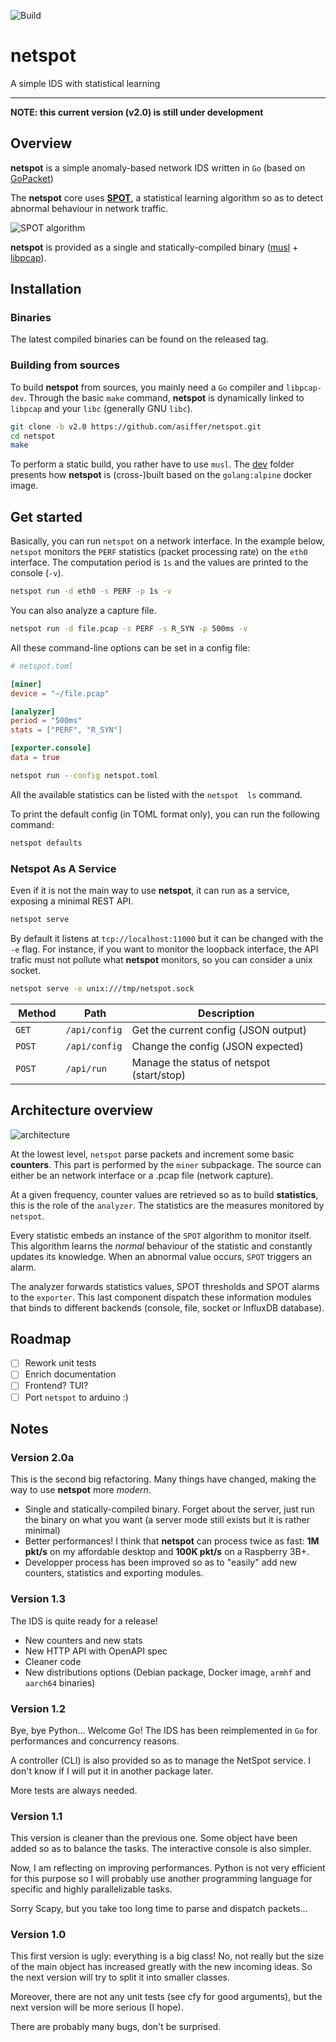 ![Build](https://github.com/asiffer/netspot/workflows/Build/badge.svg)

# netspot

A simple IDS with statistical learning

---

**NOTE: this current version (v2.0) is still under development**

## Overview

**netspot** is a simple anomaly-based network IDS written in `Go` (based on [GoPacket](https://github.com/google/gopacket))

The **netspot** core uses [**SPOT**](https://asiffer.github.io/libspot/), a statistical learning algorithm so as to detect abnormal behaviour in network traffic.

![SPOT algorithm](assets/netspot4.png)

**netspot** is provided as a single and statically-compiled binary ([musl](https://www.musl-libc.org/) + [libpcap](https://www.tcpdump.org/)).




## Installation

### Binaries

The latest compiled binaries can be found on the released tag. 

### Building from sources

To build **netspot** from sources, you mainly need a `Go` compiler and `libpcap-dev`. Through the basic `make` command, **netspot** is dynamically
linked to `libpcap` and your `libc` (generally GNU `libc`).

```sh
git clone -b v2.0 https://github.com/asiffer/netspot.git
cd netspot
make
```

To perform a static build, you rather have to use `musl`. The [dev](dev/) folder
presents how **netspot** is (cross-)built based on the `golang:alpine` docker image.

## Get started

Basically, you can run `netspot` on a network interface. In the example below,
`netspot` monitors the `PERF` statistics (packet processing rate) on the `eth0` interface. 
The computation period is `1s` and the values are printed to the console (`-v`).

```sh
netspot run -d eth0 -s PERF -p 1s -v
```

You can also analyze a capture file.
```sh
netspot run -d file.pcap -s PERF -s R_SYN -p 500ms -v
```

All these command-line options can be set in a config file:
```toml
# netspot.toml

[miner]
device = "~/file.pcap"

[analyzer]
period = "500ms"
stats = ["PERF", "R_SYN"]

[exporter.console]
data = true
```

```sh
netspot run --config netspot.toml
```


All the available statistics can be listed with the `netspot  ls` command.



To print the default config (in TOML format only), you can run the following command:
```sh
netspot defaults
```

### Netspot As A Service

Even if it is not the main way to use **netspot**, it can 
run as a service, exposing a minimal REST API.

```sh
netspot serve
```

By default it listens at `tcp://localhost:11000` but it can be changed with the `-e` flag. For instance, if you want to monitor the loopback
interface, the API trafic must not pollute what **netspot** monitors,
so you can consider a unix socket.

```sh
netspot serve -e unix:///tmp/netspot.sock
```

| Method | Path           | Description |
|--------|----------------|-------------|
| `GET`  | `/api/config`  | Get the current config (JSON output) |
| `POST` | `/api/config`  | Change the config (JSON expected) |
| `POST`  | `/api/run`  | Manage the status of netspot (start/stop) |



## Architecture overview

![architecture](assets/netspot-archi.png)


At the lowest level, `netspot` parse packets and increment some basic **counters**. This part is performed by the `miner` subpackage.
The source can either be an network interface or a .pcap file (network capture).

At a given frequency, counter values are retrieved so as to build **statistics**, this is the role of the `analyzer`. The statistics are the measures monitored by `netspot`.

Every statistic embeds an instance of the `SPOT` algorithm to monitor itself. This algorithm learns the *normal* behaviour of the statistic and constantly updates its knowledge. When an abnormal value occurs, `SPOT` triggers an alarm.

The analyzer forwards statistics values, SPOT thresholds and SPOT alarms to the `exporter`. This last component dispatch
these information modules that binds to different backends 
(console, file, socket or InfluxDB database).


## Roadmap

- [ ] Rework unit tests
- [ ] Enrich documentation
- [ ] Frontend? TUI?
- [ ] Port `netspot` to arduino :)

## Notes

### Version 2.0a

This is the second big refactoring. Many things have changed, making the way to use **netspot** more *modern*.

- Single and statically-compiled binary. Forget about the server, just run the binary on what you want (a server mode still exists but it is rather minimal)
- Better performances! I think that **netspot** can process 
twice as fast: **1M pkt/s** on my affordable desktop and **100K pkt/s** on a Raspberry 3B+. 
- Developper process has been improved so as to "easily" add new counters, statistics and exporting modules.

### Version 1.3

The IDS is quite ready for a release!
* New counters and new stats
* New HTTP API with OpenAPI spec
* Cleaner code
* New distributions options (Debian package, Docker image, `armhf` and `aarch64` binaries)


### Version 1.2

Bye, bye Python... Welcome Go! The IDS has been reimplemented in `Go` for performances and concurrency reasons.

A controller (CLI) is also provided so as to manage the NetSpot service. I don't know if I will put it in another package later.

More tests are always needed.

### Version 1.1

This version is cleaner than the previous one. Some object have been added so as to balance the tasks. The interactive console is also simpler.

Now, I am reflecting on improving performances. Python is not very efficient for this purpose so I will probably use another programming language for specific and highly parallelizable tasks.

Sorry Scapy, but you take too long time to parse and dispatch packets...


### Version 1.0

This first version is ugly: everything is a big class! No, not really but the size of the main object has increased greatly with the new incoming ideas. So the next version will try to split it into smaller classes.

Moreover, there are not any unit tests (see cfy for good arguments), but the next version will be more serious (I hope).

There are probably many bugs, don't be surprised.
